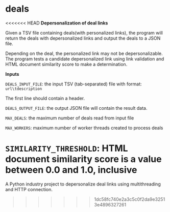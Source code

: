 # deals
<<<<<<< HEAD
**Depersonalization of deal links**

Given a TSV file containing deals(with personalized links), the program will return the deals with depersonalized links and output the deals to a JSON file.

Depending on the deal, the personalized link may not be depersonalizable. The program tests a candidate depersonalized link using link validation and HTML document similarity score to make a determination. 

**Inputs**

`DEALS_INPUT_FILE`: the input TSV (tab-separated) file with format: `url\tdescription`

The first line should contain a header. 

`DEALS_OUTPUT_FILE`: the output JSON file will contain the result data. 

`MAX_DEALS`: the maximum number of deals read from input file

`MAX_WORKERS`: maximum number of worker threads created to process deals

`SIMILARITY_THRESHOLD`: HTML document similarity score is a value between 0.0 and 1.0, inclusive
=======
A Python industry project to depersonalize deal links using multithreading and HTTP connection.
>>>>>>> 1dc58fc740e2a3c5c0f2da9e32513e4896327261
